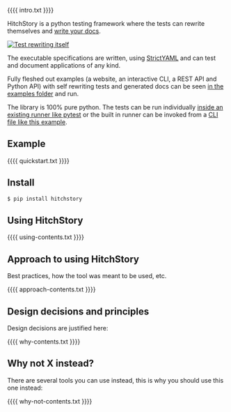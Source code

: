 {{{{ intro.txt }}}}

HitchStory is a python testing framework where the tests can rewrite themselves
and [write your docs](approach/triality).

[![Test rewriting itself](https://hitchdev.com/images/video-thumb.png)](http://www.youtube.com/watch?v=Aqk5Sao27O0 "Test rewriting itself")

The executable specifications are written, using [StrictYAML](why/strictyaml) and
can test and document applications of any kind.

Fully fleshed out examples (a website, an interactive CLI, a REST API and Python API) with self rewriting tests and generated docs can be seen
[in the examples folder](https://github.com/hitchdev/hitchstory/tree/master/examples)
and run.

The library is 100% pure python. The tests can be run individually [inside an existing runner
like pytest](https://hitchdev.com/hitchstory/using/pytest) or the built in runner
can be invoked from a [CLI file like this example](https://github.com/hitchdev/hitchstory/blob/master/examples/website/hitch/key.py#L33).


## Example

{{{{ quickstart.txt }}}}


## Install

```bash
$ pip install hitchstory
```

## Using HitchStory

{{{{ using-contents.txt }}}}

## Approach to using HitchStory

Best practices, how the tool was meant to be used, etc.

{{{{ approach-contents.txt }}}}

## Design decisions and principles

Design decisions are justified here:

{{{{ why-contents.txt }}}}

## Why not X instead?

There are several tools you can use instead, this is why you should use this one instead:

{{{{ why-not-contents.txt }}}}
